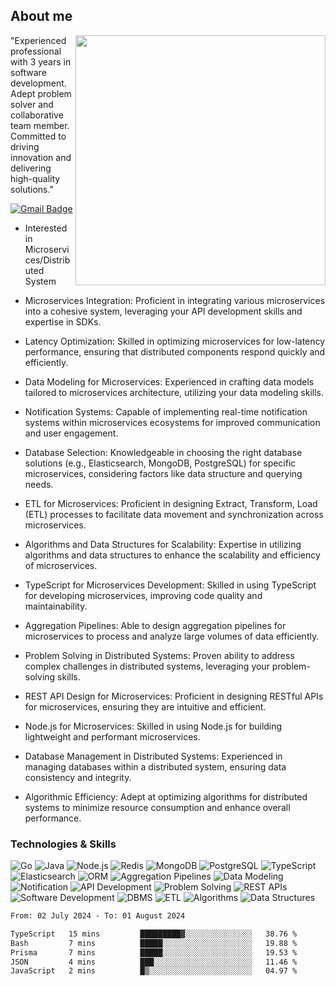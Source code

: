 ## About me

<img align="right" src="https://github-readme-stats-zhiwei-feng.vercel.app/api?username=mub4shir&show_icons=true" width="400" />

"Experienced professional with 3 years in software development. Adept problem solver and collaborative team member. Committed to driving innovation and delivering high-quality solutions."

[![Gmail Badge](https://img.shields.io/badge/-mubashir11131719@gmail.com-c14438?style=flat-square&logo=Gmail&logoColor=white&link=mailto:mubashir11131719@gmail.com)](mailto:mubashir11131719@gmail.com)

- Interested in Microservices/Distributed System

- Microservices Integration: Proficient in integrating various microservices into a cohesive system, leveraging your API development skills and expertise in SDKs.

- Latency Optimization: Skilled in optimizing microservices for low-latency performance, ensuring that distributed components respond quickly and efficiently.

- Data Modeling for Microservices: Experienced in crafting data models tailored to microservices architecture, utilizing your data modeling skills.

- Notification Systems: Capable of implementing real-time notification systems within microservices ecosystems for improved communication and user engagement.

- Database Selection: Knowledgeable in choosing the right database solutions (e.g., Elasticsearch, MongoDB, PostgreSQL) for specific microservices, considering factors like data structure and querying needs.

- ETL for Microservices: Proficient in designing Extract, Transform, Load (ETL) processes to facilitate data movement and synchronization across microservices.

- Algorithms and Data Structures for Scalability: Expertise in utilizing algorithms and data structures to enhance the scalability and efficiency of microservices.

- TypeScript for Microservices Development: Skilled in using TypeScript for developing microservices, improving code quality and maintainability.

- Aggregation Pipelines: Able to design aggregation pipelines for microservices to process and analyze large volumes of data efficiently.

- Problem Solving in Distributed Systems: Proven ability to address complex challenges in distributed systems, leveraging your problem-solving skills.

- REST API Design for Microservices: Proficient in designing RESTful APIs for microservices, ensuring they are intuitive and efficient.

- Node.js for Microservices: Skilled in using Node.js for building lightweight and performant microservices.

- Database Management in Distributed Systems: Experienced in managing databases within a distributed system, ensuring data consistency and integrity.

- Algorithmic Efficiency: Adept at optimizing algorithms for distributed systems to minimize resource consumption and enhance overall performance.

### Technologies & Skills

![Go](https://img.shields.io/badge/-Go-000000?style=flat-square&logo=go)
![Java](https://img.shields.io/badge/-Java-E34A86?style=flat-square&logo=java)
![Node.js](https://img.shields.io/badge/-Node.js-000000?style=flat-square&logo=node.js)
![Redis](https://img.shields.io/badge/-Redis-black?style=flat-square&logo=Redis)
![MongoDB](https://img.shields.io/badge/-MongoDB-000000?style=flat-square&logo=mongodb)
![PostgreSQL](https://img.shields.io/badge/-PostgreSQL-336791?style=flat-square&logo=postgresql)
![TypeScript](https://img.shields.io/badge/-TypeScript-007ACC?style=flat-square&logo=typescript)
![Elasticsearch](https://img.shields.io/badge/-Elasticsearch-005571?style=flat-square&logo=elasticsearch)
![ORM](https://img.shields.io/badge/-ORM-663399?style=flat-square)
![Aggregation Pipelines](https://img.shields.io/badge/-Aggregation%20Pipelines-FF5733?style=flat-square)
![Data Modeling](https://img.shields.io/badge/-Data%20Modeling-993333?style=flat-square)
![Notification](https://img.shields.io/badge/-Notification-FFA500?style=flat-square)
![API Development](https://img.shields.io/badge/-API%20Development-00BFFF?style=flat-square)
![Problem Solving](https://img.shields.io/badge/-Problem%20Solving-FFD700?style=flat-square)
![REST APIs](https://img.shields.io/badge/-REST%20APIs-008080?style=flat-square)
![Software Development](https://img.shields.io/badge/-Software%20Development-3333FF?style=flat-square)
![DBMS](https://img.shields.io/badge/-DBMS-663399?style=flat-square)
![ETL](https://img.shields.io/badge/-ETL-FFA500?style=flat-square)
![Algorithms](https://img.shields.io/badge/-Algorithms-008000?style=flat-square)
![Data Structures](https://img.shields.io/badge/-Data%20Structures-32CD32?style=flat-square)

<!--START_SECTION:waka-->

```txt
From: 02 July 2024 - To: 01 August 2024

TypeScript   15 mins         █████████▓░░░░░░░░░░░░░░░   38.76 %
Bash         7 mins          █████░░░░░░░░░░░░░░░░░░░░   19.88 %
Prisma       7 mins          █████░░░░░░░░░░░░░░░░░░░░   19.53 %
JSON         4 mins          ███░░░░░░░░░░░░░░░░░░░░░░   11.46 %
JavaScript   2 mins          █▒░░░░░░░░░░░░░░░░░░░░░░░   04.97 %
```

<!--END_SECTION:waka-->
</p>
